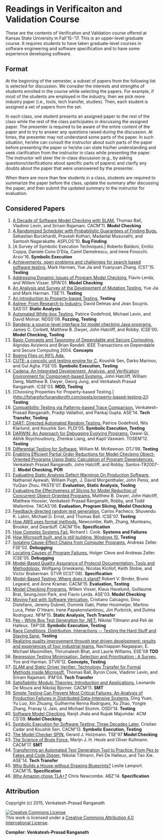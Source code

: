 # Readings in Verificaiton and Validation Course

These are the contents of Verification and Validation course offered at Kansas State University in Fall'15-'17. This is an upper-level graduate course. It requires students to have taken graduate-level courses in software engineering and software specification and to have some experience developing software.


## Format

 At the beginning of the semester, a subset of papers from the following list is selected for discussion. We consdier the interests and strengths of students enrolled in the course while selecting the papers. For example, if most of the students are employed in the industry, then we pick more industry paper (i.e., tools, tech transfer, studies). Then, each student is assigned a set of papers from the set.

 In each class, one student presents an assigned paper to the rest of the class while the rest of the class participates in discussing the assigned paper. The presenter is required to be aware of the entire content of the paper and to try to answer any questions raised during the discussion. At times, the presenter may not understand some parts of the paper. In such situation, he/she can consult the instructor about such parts of the paper before presenting the paper or he/she can state his/her understanding and seek clarification from the instructor in class while presenting the paper. The instructor will steer the in-class discussion (e.g., by asking questions/clarifications about specific parts of papers) and clarify any doubts about the paper that were unanswered by the presenter.

 When there are more than few students in a class, students are required to summarize the paper before the class, update the summary after discussing the paper, and then submit the updated summary to the instructor for evaluation.


## Considered Papers

1. [A Decade of Software Model Checking with SLAM.](papers/CACM11-Ball.pdf) Thomas Ball, Vladimir Levin, and Sriram Rajamani. CACM'11. **Model Checking**
1. [A Randomized Scheduler with Probabilistic Guarantees of Finding Bugs.](papers/ASPLOS10-Burckhardt.pdf) Sebastian Burckhardt, Pravesh Kothari, Madanlal Musuvathi, and Santosh Nagarakatte. ASPLOS'10. **Bug Finding**
2. [A Survey of Symbolic Execution Techniques.] Roberto Baldoni, Emilio Coppa, Daniele Cono D'Elia, Camil Demetrescu, and Irene Finocchi. Arxiv'16. **Symbolic Execution**
1. [Achievements, open problems and challenges for search based software testing.](papers/ICST15-Harman.pdf) Mark Harman, Yue Jia and Yuanyuan Zhang. ICST'15. **Testing**
1. [Addressing Dynamic Issues of Program Model Checking.](papers/SPIN01-Lerda.pdf) Flavio Lerda, and Willem Visser. SPIN'01. **Model Checking**
1. [An Analysis and Survey of the Development of Mutation Testing.](papers/TSE11-Jia.pdf) Yue Jia and Mark Harman. TSE'11. **Testing**
1. [An introduction to Property-based Testing.](papers/http://fsharpforfunandprofit.com/posts/property-based-testing/) **Testing**
1. [Astree: From Research to Industry.](papers/SAS07-Delmas.pdf) David Delmas and Jean Souyris. SAS'07. **Static Analysis**
1. [Automated White-box Testing.](papers/NDSS08-Godefroid.pdf) Patrice Godefroid, Michael Levin, and David Molnar. NDSS'08. **Fuzzing, Testing**
1. [Bandera: a source-level interface for model checking Java programs.](papers/ICSE00-Corbett.pdf) James C. Corbett, Matthew B. Dwyer, John Hatcliff, and Robby. ICSE'00. **Model Checking, Tooling**
1. [Basic Concepts and Taxonomy of Dependable and Secure Computing.](papers/TDSC04-Avizienis.pdf) Algridas Avizienis and Brian Randell. IEEE Transactions on Dependable and Secure Computing 2004. **Concepts**
1. [Boeing Flies on 99% Ada.](papers/http://archive.adaic.com/projects/atwork/boeing.html)
1. [CUTE: a concolic unit testing engine for C.](papers/FSE05-Sen.pdf) Koushik Sen, Darko Marinov, and Gul Agha. FSE'05. **Symbolic Execution, Testing**
1. [Cadena: An Integrated Development, Analysis, and Verification Environment for Component-based Systems.](papers/ICSE03-Hatcliff.pdf) John Hatcliff, William Deng, Matthew B. Dwyer, Georg Jung, and Venkatesh Prasad Ranganath. ICSE'03. **MDD, Tooling**
1. [Choosing Properties for Property-based Testing.] (http://fsharpforfunandprofit.com/posts/property-based-testing-2/) **Testing**
1. [Compatibility Testing via Patterns-based Trace Comparison.](papers/ASE14-Ranganath.pdf) Venkatesh-Prasad Ranganath, Pradip Vallathol, and Pankaj Gupta. ASE'14. **Tech Transfer, Tooling**
1. [DART: Directed Automated Random Testing.](papers/PLDI05-Godefroid.pdf) Patrice Godefroid, Nils Klarlund, and Koushik Sen. PLDI'05. **Symbolic Execution, Testing**
1. [DARWIN: An Approach for Debugging Evolving Programs.](papers/TOSEM12-Qi.pdf) Dawei Qi, Abhik Roychoudoury, Zhenkai Liang, and Kapil Vaswani. TOSEM'12. **Testing**
1. [Differential Testing for Software.](papers/DTJ98-McKeeman.pdf) William M. McKeeman. DTJ'98. **Testing**
1. [Enabling Efficient Partial Order Reductions for Model Checking Object-Oriented Programs Using Static Calculation of Program Dependences.](papers/Santos-TR2007-Ranganath.pdf) Venkatesh Prasad Ranganath, John Hatcliff, and Robby. Santos-TR2007-2. **Model Checking, POR**
1. [Evaluating Static Analysis Defect Warnings On Production Software.](papers/PAST07-Ayewah.pdf) Nathaniel Ayewah, William Pugh, J. David Morgenthaler, John Penix, and YuQian Zhou. PASTE'07. **Evaluation, Static Analysis, Tooling**
1. [Evaluating the Effectiveness of Slicing for Model Reduction of Concurrent Object-Oriented Programs.](papers/TACAS06-Dwyer.pdf) Matthew B. Dwyer, John Hatcliff, Matthew Hoosier, Venkatesh Prasad Ranganath, Robby, and Todd Wallentine. TACAS'06. **Evaluation, Program Slicing, Model Checking**
1. [Feedback-directed random test generation.](papers/ICSE07-Pacheco.pdf) Carlos Pacheco, Shuvendu K. Lahiri, Michael D. Ernst, and Thomas Ball. ICSE'07. **Testing**
1. [How AWS uses formal methods.](papers/CACM15-Newcombe.pdf) Newcombe, Rath, Zhang, Munteanu, Brooker, and Dearduff. CACM'15e. **Specification**
1. [How Complex Systems Fail.](papers/HowComplexSystemsFai.pdf) Richard I. Cook. **Systems and Failures**
1. [How Microsoft built, and is still building, Windows 10.](papers/http://venturebeat.com/2015/08/13/how-microsoft-built-and-is-still-building-windows-10/) **Testing**
1. [Isolating Cause-Effect Chains from Computer Programs.](papers/FSE02-Zeller.pdf) Andreas Zeller. FSE'02. **Debugging**
1. [Locating Causes of Program Failures.](papers/ICSE05-Cleve.pdf) Holger Cleve and Andreas Zeller. ICSE'05. **Debugging**
1. [Model-Based Quality Assurance of Protocol Documentation: Tools and Methodology.](papers/ICST08-Grieskamp.pdf) Wolfgang Grieskamp, Nicolas Kicillof, Keith Stobie, and Victor Braberman. STVR (ICST'08). **Specification**
1. [Model-Based Testing: Where does it stand?](papers/CACM15-Binder.pdf) Robert V. Binder, Bruno Legeard, and Anne Kramer. CACM'15. **Evaluation, Testing**
1. [Model Checking Programs.](papers/Visser-ASE03.pdf) Willem Visser, Klaus Havelund, Guillaume Brat, SeungJoon Park, and Flavio Lerda. ASE'03. **Model Checking**
1. [Moving Fast with Software Verication.](papers/NFM15-Calcagno.pdf) Cristiano Calcagno, Dino Distefano, Jeremy Dubreil, Dominik Gabi, Pieter Hooimeijer, Martino Luca, Peter O'Hearn, Irene Papakonstantinou, Jim Purbrick, and Dulma Rodriguez. NFM'15. **Static Analysis, Tech Transfer**
1. [Pex - White Box Test Generation for .NET.](papers/TAP08-Tillmann.pdf) Nikolai Tillmann and Peli de Halleux. TAP'08. **Symbolic Execution, Testing**
1. [Race Conditions, Distribution, Interactions -- Testing the Hard Stuff and Staying Sane.](papers/https://vimeo.com/68383317) **Testing**
1. [Realizing quality improvement through test driven development: results and experiences of four industrial teams.](papers/ESE08-Nagappan.pdf) Nachiappan Nagappan, E. Michael Maximillien, Thirumalesh Bhat, and Laurie Williams. ESE'08 **TDD**
1. [Regression Testing Minimisation, Selection and Prioritisation : A Survey.](papers/STVR12-Yoo.pdf) Yoo and Harman. STVR'12. **Concepts, Testing**
1. [SLAM and Static Driver Verifier: Technology Transfer for Formal Methods inside Microsoft.](papers/IFM04-Ball.pdf) Thomas Ball, Byron Cook, Vladimir Levin, and Sriram Rajamani. IFM'04. **Tech Transfer**
1. [Satisfiability Modulo Theories: Introduction and Applications.](papers/CACM11-Moura.pdf) Leonardo De Moura and Nikolaj Bjorner. CACM'11. **SMT**
1. [Simple Testing Can Prevent Most Critical Failures: An Analysis of Production Failures in Distributed Data-Intensive Systems.](papers/OSDI14-Yuan.pdf) Ding Yuan, Yu Luo, Xin Zhuang, Guilherme Renna Rodrigues, Xu Zhao, Yongle Zhang, Pranay U. Jain, and Michael Stumm. OSDI'14. **Testing**
1. [Software Model Checking.](papers/ACMCS09-Jhala.pdf) Ranjit Jhala and Rupak Majumdar. ACM CS'09. **Model Checking**
1. [Symbolic Execution for Software Testing: Three Decades Later.](papers/CACM13-Cadar.pdf) Cristian Cadar and Koushik Sen. CACM'13. **Symbolic Execution, Testing**
1. [The Model Checker SPIN.](papers/TSE97-Holzmann.pdf) Gerard J. Holzmann. TSE'97 **Model Checking**
1. [The Science of Brute Force.](papers/CACM17-Heule.pdf) Marijn J. H. Heule and Oliver Kullmann. CACM'17. **SMT**
1. [Transferring an Automated Test Generation Tool to Practice: From Pex to Fakes and Code Digger.](papers/ASE14-Tillmann.pdf) Nikolai Tillmann, Peli De Halleux, and Tao Xie. ASE'14. **Tech Transfer**
1. [Who Builds a House without Drawing Blueprints?](papers/CACM15-Lamport.pdf) Leslie Lamport. CACM'15. **Specification**
1. [Why Amazon chose TLA+?](papers/ABZ14-Newcombe.pdf) Chris Newcombe. ABZ'14. **Specification**


## Attribution

Copyright (c) 2015, Venkatesh-Prasad Ranganath

<a rel="license" href="http://creativecommons.org/licenses/by/4.0/"><img alt="Creative Commons License" style="border-width:0" src="https://i.creativecommons.org/l/by/4.0/88x31.png" /></a><br />This work is licensed under a <a rel="license" href="http://creativecommons.org/licenses/by/4.0/">Creative Commons Attribution 4.0 International License</a>.

**Compiler: Venkatesh-Prasad Ranganath**
